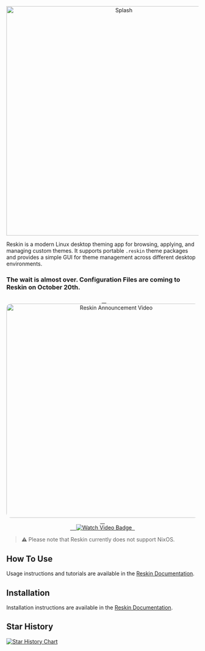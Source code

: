 <p align="center">
  <img src="https://raw.githubusercontent.com/iamnotmega/reskin/main/public/assets/splash.svg" alt="Splash" width="600"/>
</p>

Reskin is a modern Linux desktop theming app for browsing, applying, and managing custom themes. It supports portable `.reskin` theme packages and provides a simple GUI for theme management across different desktop environments.

### The wait is almost over. Configuration Files are coming to Reskin on October 20th.
<p align="center">
  <a href="https://www.youtube.com/watch?v=Lm0sIedSQsQ" target="_blank">
    <img src="https://img.youtube.com/vi/Lm0sIedSQsQ/maxresdefault.jpg?=v1" alt="Reskin Announcement Video" width="560" style="border-radius:12px;"/>
    <br>
    <img src="https://img.shields.io/badge/Watch%20Video-red?style=for-the-badge&logo=youtube" alt="Watch Video Badge"/>
  </a>
</p>

> **⚠️** Please note that Reskin currently does not support NixOS.

## How To Use

Usage instructions and tutorials are available in the [Reskin Documentation](https://reskinapp.github.io/guides/how-to-use/welcome).

## Installation

Installation instructions are available in the [Reskin Documentation](https://reskinapp.github.io/guides/quick-start/prerequisites/).

## Star History

[![Star History Chart](https://api.star-history.com/svg?repos=iamnotmega/reskin&type=date&legend=top-left)](https://www.star-history.com/#iamnotmega/reskin&type=date&legend=top-left)
